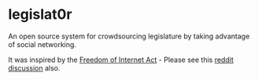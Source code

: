 legislat0r
==========

An open source system for crowdsourcing legislature by taking advantage of social networking.

It was inspired by the [Freedom of Internet Act](http://www.reddit.com/r/fia) - Please see this [reddit discussion](http://www.reddit.com/r/fia/comments/swu5r/please_take_a_minute_and_read_legislation_20/) also.